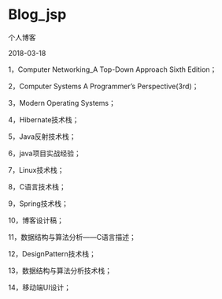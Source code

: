 # Blog_jsp
个人博客

2018-03-18

1，Computer Networking_A Top-Down Approach Sixth Edition；

2，Computer Systems A Programmer’s Perspective(3rd)；

3，Modern Operating Systems；

4，Hibernate技术栈；

5，Java反射技术栈；

6，java项目实战经验；

7，Linux技术栈；

8，C语言技术栈；

9，Spring技术栈；

10，博客设计稿；

11，数据结构与算法分析——C语言描述；

12，DesignPattern技术栈；

13，数据结构与算法分析技术栈；

14，移动端UI设计；
